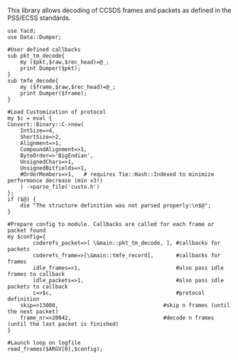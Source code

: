This library allows decoding of CCSDS frames and packets as defined in the PSS/ECSS standards.

    use Yacd;
    use Data::Dumper;

    #User defined callbacks
    sub pkt_tm_decode{
        my ($pkt,$raw,$rec_head)=@_;
        print Dumper($pkt);
    }
    sub tmfe_decode{
        my ($frame,$raw,$rec_head)=@_;
        print Dumper($frame);
    }

    #Load Customization of protocol
    my $c = eval {
    Convert::Binary::C->new(
        IntSize=>4,
        ShortSize=>2,
        Alignment=>1,
        CompoundAlignment=>1,
        ByteOrder=>'BigEndian',
        UnsignedChars=>1,
        UnsignedBitfields=>1,
        #OrderMembers=>1,   # requires Tie::Hash::Indexed to minimize performance decrease (min x3!)
        ) ->parse_file('custo.h')
    };
    if ($@) {
        die "The structure definition was not parsed properly:\n$@";
    }

    #Prepare config to module. Callbacks are called for each frame or packet found
    my $config={
            coderefs_packet=>[ \&main::pkt_tm_decode, ], #callbacks for packets
            coderefs_frame=>[\&main::tmfe_record],       #callbacks for frames
            idle_frames=>1,                              #also pass idle frames to callback
            idle_packets=>1,                             #also pass idle packets to callback
            c=>$c,                                       #protocol definition
	    skip=>13000,                                 #skip n frames (until the next packet)
	    frame_nr=>20042,                             #decode n frames (until the last packet is finished)
    }

    #Launch loop on logfile
    read_frames($ARGV[0],$config);


